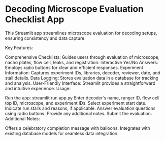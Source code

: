 # Decoding Microscope Evaluation Checklist App

This Streamlit app streamlines microscope evaluation for decoding setups, ensuring consistency and data capture.

Key Features:

Comprehensive Checklists: Guides users through evaluation of microscope, nacho plates, flow cell, leaks, and registration.
Interactive Yes/No Answers: Employs radio buttons for clear and efficient responses.
Experiment Information: Captures experiment IDs, libraries, decoder, reviewer, date, and stall details.
Data Logging: Stores evaluation data in a database for tracking and analysis.
User-Friendly Interface: Streamlit provides a straightforward and intuitive experience.
Usage:

Run the app: streamlit run app.py
Enter decoder's name, ranger ID, flow cell top ID, microscope, and experiment IDs.
Select experiment start date.
Indicate run stalls and reasons, if applicable.
Answer evaluation questions using radio buttons.
Provide any additional notes.
Submit the evaluation.
Additional Notes:

Offers a celebratory completion message with balloons.
Integrates with existing database models for seamless data integration.
